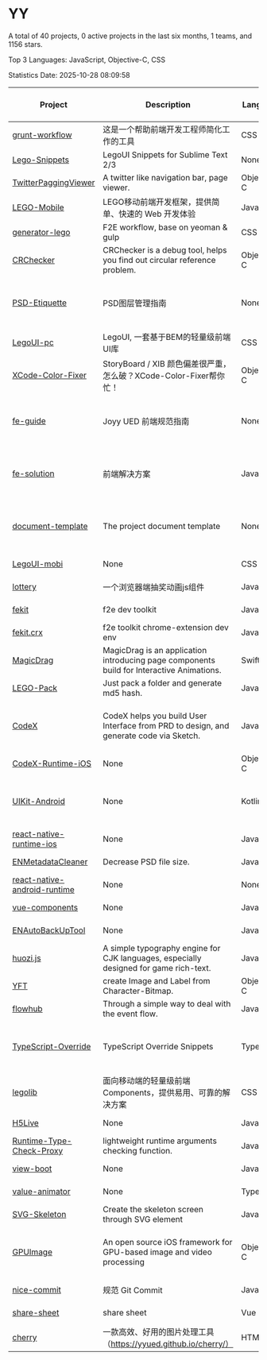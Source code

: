 # YY

A total of 40 projects, 0 active projects in the last six months, 1 teams, and 1156 stars.

Top 3 Languages: JavaScript, Objective-C, CSS

Statistics Date: 2025-10-28 08:09:58

| Project | Description | Language | Number of Stars | License | Creation Date | Last Updated Date | Last Pushed Date |
| --- | --- | --- | --- | --- | --- | --- | --- |
| [grunt-workflow](https://github.com/yyued/grunt-workflow) | 这是一个帮助前端开发工程师简化工作的工具 | CSS | 13 | - | 2014-01-02 | 2019-08-13 | 2014-12-29 |
| [Lego-Snippets](https://github.com/yyued/Lego-Snippets) | LegoUI Snippets for Sublime Text 2/3 | None | 2 | - | 2014-06-12 | 2017-07-07 | 2015-06-08 |
| [TwitterPaggingViewer](https://github.com/yyued/TwitterPaggingViewer) | A twitter like navigation bar, page viewer. | Objective-C | 356 | MIT License | 2014-06-23 | 2024-10-12 | 2014-12-30 |
| [LEGO-Mobile](https://github.com/yyued/LEGO-Mobile) | LEGO移动前端开发框架，提供简单、快速的 Web 开发体验 | JavaScript | 18 | - | 2014-06-23 | 2019-03-22 | 2014-06-23 |
| [generator-lego](https://github.com/yyued/generator-lego) | F2E workflow, base on yeoman & gulp | CSS | 22 | MIT License | 2014-07-16 | 2022-11-02 | 2016-03-23 |
| [CRChecker](https://github.com/yyued/CRChecker) | CRChecker is a debug tool, helps you find out circular reference problem. | Objective-C | 39 | MIT License | 2014-12-25 | 2019-08-13 | 2015-03-24 |
| [PSD-Etiquette](https://github.com/yyued/PSD-Etiquette) | PSD图层管理指南 | None | 2 | GNU General Public License v2.0 | 2014-12-31 | 2017-07-06 | 2014-12-31 |
| [LegoUI-pc](https://github.com/yyued/LegoUI-pc) | LegoUI, 一套基于BEM的轻量级前端UI库 | CSS | 8 | MIT License | 2015-01-06 | 2021-07-26 | 2015-12-28 |
| [XCode-Color-Fixer](https://github.com/yyued/XCode-Color-Fixer) | StoryBoard / XIB 颜色偏差很严重，怎么破？XCode-Color-Fixer帮你忙！ | Objective-C | 125 | MIT License | 2015-03-24 | 2022-06-17 | 2015-03-24 |
| [fe-guide](https://github.com/yyued/fe-guide) | Joyy UED 前端规范指南 | None | 91 | GNU General Public License v2.0 | 2015-04-27 | 2024-11-01 | 2021-09-18 |
| [fe-solution](https://github.com/yyued/fe-solution) | 前端解决方案 | JavaScript | 2 | GNU General Public License v2.0 | 2015-04-27 | 2017-07-06 | 2015-04-28 |
| [document-template](https://github.com/yyued/document-template) | The project document template | None | 1 | GNU General Public License v2.0 | 2015-05-08 | 2017-07-07 | 2015-05-08 |
| [LegoUI-mobi](https://github.com/yyued/LegoUI-mobi) | None | CSS | 6 | - | 2015-05-19 | 2018-06-03 | 2015-06-08 |
| [lottery](https://github.com/yyued/lottery) | 一个浏览器端抽奖动画js组件 | JavaScript | 14 | - | 2015-05-20 | 2025-05-08 | 2015-06-30 |
| [fekit](https://github.com/yyued/fekit) | f2e dev toolkit | JavaScript | 2 | - | 2015-06-10 | 2025-01-25 | 2015-07-02 |
| [fekit.crx](https://github.com/yyued/fekit.crx) | f2e toolkit chrome-extension dev env | JavaScript | 4 | - | 2015-08-11 | 2017-07-06 | 2015-10-25 |
| [MagicDrag](https://github.com/yyued/MagicDrag) | MagicDrag is an application introducing page components build for Interactive Animations. | Swift | 46 | MIT License | 2016-01-27 | 2025-09-13 | 2016-02-03 |
| [LEGO-Pack](https://github.com/yyued/LEGO-Pack) | Just pack a folder and generate md5 hash. | JavaScript | 1 | - | 2016-08-16 | 2020-12-31 | 2017-04-01 |
| [CodeX](https://github.com/yyued/CodeX) | CodeX helps you build User Interface from PRD to design, and generate code via Sketch. | JavaScript | 1 | GNU General Public License v3.0 | 2016-12-08 | 2023-01-28 | 2017-01-06 |
| [CodeX-Runtime-iOS](https://github.com/yyued/CodeX-Runtime-iOS) | None | Objective-C | 0 | MIT License | 2016-12-30 | 2023-01-28 | 2016-12-30 |
| [UIKit-Android](https://github.com/yyued/UIKit-Android) | None | Kotlin | 6 | GNU General Public License v3.0 | 2016-12-30 | 2024-07-10 | 2017-03-10 |
| [react-native-runtime-ios](https://github.com/yyued/react-native-runtime-ios) | None | JavaScript | 0 | - | 2017-05-26 | 2017-05-26 | 2017-06-14 |
| [ENMetadataCleaner](https://github.com/yyued/ENMetadataCleaner) | Decrease PSD file size. | JavaScript | 13 | - | 2017-05-27 | 2025-06-06 | 2017-06-05 |
| [react-native-android-runtime](https://github.com/yyued/react-native-android-runtime) | None | None | 0 | - | 2017-06-08 | 2017-06-08 | 2017-06-14 |
| [vue-components](https://github.com/yyued/vue-components) | None | JavaScript | 0 | - | 2017-07-10 | 2017-07-10 | 2017-09-18 |
| [ENAutoBackUpTool](https://github.com/yyued/ENAutoBackUpTool) | None | JavaScript | 6 | - | 2017-07-27 | 2019-09-12 | 2017-07-27 |
| [huozi.js](https://github.com/yyued/huozi.js) | A simple typography engine for CJK languages, especially designed for game rich-text. | JavaScript | 0 | Other | 2017-08-17 | 2017-08-17 | 2017-08-17 |
| [YFT](https://github.com/yyued/YFT) | create Image and Label from Character-Bitmap. | Objective-C | 3 | MIT License | 2017-08-28 | 2019-04-30 | 2017-08-30 |
| [flowhub](https://github.com/yyued/flowhub) | Through a simple way to deal with the event flow. | JavaScript | 111 | MIT License | 2017-09-06 | 2025-05-30 | 2023-01-06 |
| [TypeScript-Override](https://github.com/yyued/TypeScript-Override) | TypeScript Override Snippets | TypeScript | 0 | GNU General Public License v3.0 | 2017-09-15 | 2017-09-15 | 2017-09-18 |
| [legolib](https://github.com/yyued/legolib) | 面向移动端的轻量级前端 Components，提供易用、可靠的解决方案 | CSS | 20 | MIT License | 2017-10-09 | 2021-07-28 | 2018-05-07 |
| [H5Live](https://github.com/yyued/H5Live) | None | JavaScript | 15 | MIT License | 2017-10-19 | 2024-07-12 | 2017-11-04 |
| [Runtime-Type-Check-Proxy](https://github.com/yyued/Runtime-Type-Check-Proxy) | lightweight runtime arguments checking function. | JavaScript | 0 | MIT License | 2017-11-23 | 2017-11-24 | 2017-11-24 |
| [view-boot](https://github.com/yyued/view-boot) | None | JavaScript | 0 | MIT License | 2017-12-27 | 2018-01-11 | 2018-02-06 |
| [value-animator](https://github.com/yyued/value-animator) | None | TypeScript | 3 | - | 2018-01-11 | 2024-02-20 | 2019-10-16 |
| [SVG-Skeleton](https://github.com/yyued/SVG-Skeleton) | Create the skeleton screen through SVG element | JavaScript | 168 | MIT License | 2018-01-16 | 2025-06-28 | 2018-01-31 |
| [GPUImage](https://github.com/yyued/GPUImage) | An open source iOS framework for GPU-based image and video processing | Objective-C | 1 | BSD 3-Clause "New" or "Revised" License | 2018-04-27 | 2018-12-02 | 2018-04-28 |
| [nice-commit](https://github.com/yyued/nice-commit) | 规范 Git Commit | JavaScript | 6 | - | 2019-05-08 | 2021-06-15 | 2019-08-13 |
| [share-sheet](https://github.com/yyued/share-sheet) | share sheet | Vue | 5 | MIT License | 2020-09-27 | 2022-12-04 | 2020-09-28 |
| [cherry](https://github.com/yyued/cherry) | 一款高效、好用的图片处理工具（https://yyued.github.io/cherry/） | HTML | 46 | - | 2020-11-18 | 2025-09-05 | 2021-02-23 |

